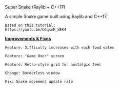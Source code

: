  Super Snake (Raylib + C++17)

A simple Snake game built using Raylib and C++17.

    Based on this tutorial:
    https://youtu.be/LGqsnM_WEK4

 **<ins>Improvements & Fixes<ins>**

    Feature: Difficulty increases with each food eaten

    Feature: "Game Over" screen

    Feature: Retro-style grid for nostalgic feel

    Change: Borderless window

    Fix: Snake movement update rate
